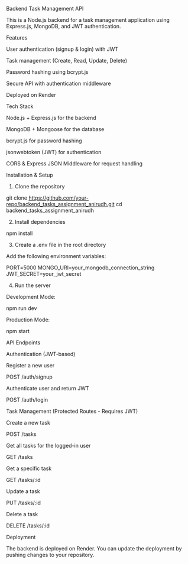 Backend Task Management API

This is a Node.js backend for a task management application using Express.js, MongoDB, and JWT authentication.

Features

User authentication (signup & login) with JWT

Task management (Create, Read, Update, Delete)

Password hashing using bcrypt.js

Secure API with authentication middleware

Deployed on Render

Tech Stack

Node.js + Express.js for the backend

MongoDB + Mongoose for the database

bcrypt.js for password hashing

jsonwebtoken (JWT) for authentication

CORS & Express JSON Middleware for request handling

Installation & Setup

1. Clone the repository

git clone https://github.com/your-repo/backend_tasks_assignment_anirudh.git
cd backend_tasks_assignment_anirudh

2. Install dependencies

npm install

3. Create a .env file in the root directory

Add the following environment variables:

PORT=5000
MONGO_URI=your_mongodb_connection_string
JWT_SECRET=your_jwt_secret

4. Run the server

Development Mode:

npm run dev

Production Mode:

npm start

API Endpoints

Authentication (JWT-based)

Register a new user

POST /auth/signup

Authenticate user and return JWT

POST /auth/login

Task Management (Protected Routes - Requires JWT)

Create a new task

POST /tasks

Get all tasks for the logged-in user

GET /tasks

Get a specific task

GET /tasks/:id

Update a task

PUT /tasks/:id

Delete a task

DELETE /tasks/:id

Deployment

The backend is deployed on Render. You can update the deployment by pushing changes to your repository.

